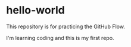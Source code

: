# hello-world
This repository is for practicing the GitHub Flow.

I'm learning coding and this is my first repo.
